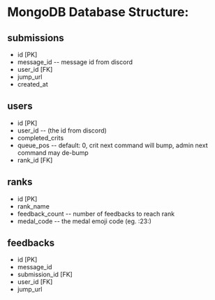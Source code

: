 # MongoDB Database Structure:

## submissions
- id [PK]
- message_id -- message id from discord
- user_id [FK]
- jump_url
- created_at

## users
- id [PK]
- user_id -- (the id from discord)
- completed_crits
- queue_pos -- default: 0, crit next command will bump, admin next command may de-bump
- rank_id [FK]

## ranks
- id [PK]
- rank_name
- feedback_count -- number of feedbacks to reach rank
- medal_code -- the medal emoji code (eg. :23:)

## feedbacks
- id [PK]
- message_id
- submission_id [FK]
- user_id [FK]
- jump_url
